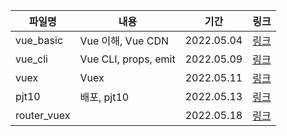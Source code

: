 | 파일명      | 내용                 | 기간       | 링크                              |
| ----------- | -------------------- | ---------- | --------------------------------- |
| vue_basic   | Vue 이해, Vue CDN    | 2022.05.04 | [링크](./vue_basic_22-05-04.md)   |
| vue_cli     | Vue CLI, props, emit | 2022.05.09 | [링크](./vue_cli_22-05-09.md)     |
| vuex        | Vuex                 | 2022.05.11 | [링크](./vuex_22-05-11.md)        |
| pjt10       | 배포, pjt10          | 2022.05.13 | [링크](./pjt10_22-05-13.md)       |
| router_vuex |                      | 2022.05.18 | [링크](./router_vuex_22-05-18.md) |

